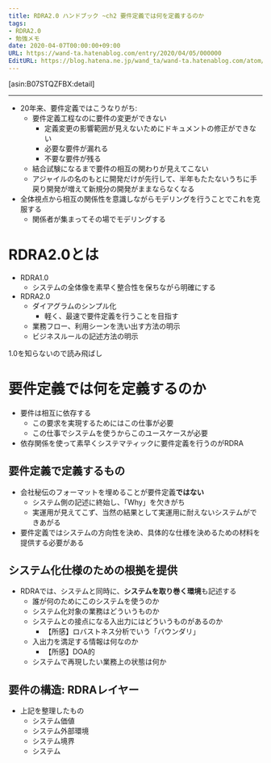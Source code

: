 ```yaml
---
title: RDRA2.0 ハンドブック ~ch2 要件定義では何を定義するのか
tags:
- RDRA2.0
- 勉強メモ
date: 2020-04-07T00:00:00+09:00
URL: https://wand-ta.hatenablog.com/entry/2020/04/05/000000
EditURL: https://blog.hatena.ne.jp/wand_ta/wand-ta.hatenablog.com/atom/entry/26006613546091274
---
```



[asin:B07STQZFBX:detail]

-------------------------------------

- 20年来、要件定義ではこうなりがち: 
  - 要件定義工程なのに要件の変更ができない
    - 定義変更の影響範囲が見えないためにドキュメントの修正ができない
    - 必要な要件が漏れる
    - 不要な要件が残る
  - 結合試験になるまで要件の相互の関わりが見えてこない
  - アジャイルの名のもとに開発だけが先行して、半年もたたないうちに手戻り開発が増えて新規分の開発がままならなくなる
- 全体視点から相互の関係性を意識しながらモデリングを行うことでこれを克服する
  - 関係者が集まってその場でモデリングする


# RDRA2.0とは #

- RDRA1.0
  - システムの全体像を素早く整合性を保ちながら明確にする
- RDRA2.0
  - ダイアグラムのシンプル化
    - 軽く、最速で要件定義を行うことを目指す
  - 業務フロー、利用シーンを洗い出す方法の明示
  - ビジネスルールの記述方法の明示

1.0を知らないので読み飛ばし


# 要件定義では何を定義するのか #

- 要件は相互に依存する
  - この要求を実現するためにはこの仕事が必要
  - この仕事でシステムを使うからこのユースケースが必要
- 依存関係を使って素早くシステマティックに要件定義を行うのがRDRA

## 要件定義で定義するもの ##

- 会社秘伝のフォーマットを埋めることが要件定義**ではない**
  - システム側の記述に終始し、「Why」を欠きがち
  - 実運用が見えてこず、当然の結果として実運用に耐えないシステムができあがる
- 要件定義ではシステムの方向性を決め、具体的な仕様を決めるための材料を提供する必要がある


## システム化仕様のための根拠を提供 ##

- RDRAでは、システムと同時に、**システムを取り巻く環境**も記述する
  - 誰が何のためにこのシステムを使うのか
  - システム化対象の業務はどういうものか
  - システムとの接点になる入出力にはどういうものがあるのか
    - 【所感】ロバストネス分析でいう「バウンダリ」
  - 入出力を満足する情報は何なのか
    - 【所感】DOA的
  - システムで再現したい業務上の状態は何か


## 要件の構造: RDRAレイヤー ##

- 上記を整理したもの
  - システム価値
  - システム外部環境
  - システム境界
  - システム


